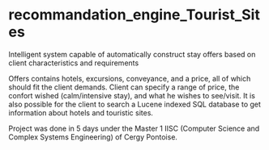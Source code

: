 # recommandation_engine_Tourist_Sites

Intelligent system capable of automatically construct stay offers based on client characteristics and requirements

Offers contains hotels, excursions, conveyance, and a price, all of which should fit the client demands.
Client can specify a range of price, the confort wished (calm/intensive stay), and what he wishes to see/visit.
It is also possible for the client to search a Lucene indexed SQL database to get information about hotels and touristic sites.

Project was done in 5 days under the Master 1 IISC (Computer Science and Complex Systems Engineering) of Cergy Pontoise.
